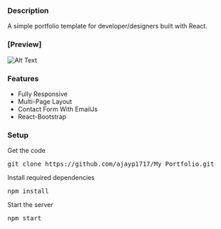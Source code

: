 ### Description

A simple portfolio template for developer/designers built with React. 

### [Preview]

![Alt Text](demo.gif)

### Features

- Fully Responsive
- Multi-Page Layout
- Contact Form With EmailJs
- React-Bootstrap


### Setup

Get the code

<pre>git clone https://github.com/ajayp1717/My_Portfolio.git</pre>
 
Install required dependencies

<pre>npm install</pre>


Start the server

<pre>npm start</pre>




